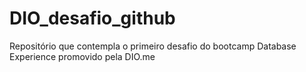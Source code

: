 # DIO_desafio_github
Repositório que contempla o primeiro desafio do bootcamp Database Experience promovido pela DIO.me
